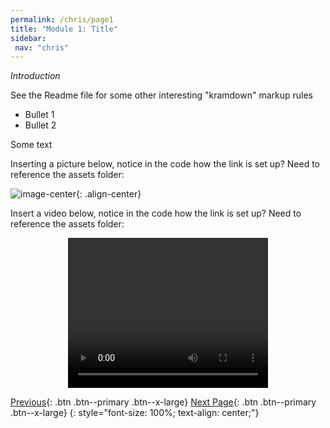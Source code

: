 ```yaml
---
permalink: /chris/page1
title: "Module 1: Title"
sidebar: 
 nav: "chris"
---
```


*Introduction*

See the Readme file for some other interesting "kramdown" markup rules

* Bullet 1
* Bullet 2

Some text

Inserting a picture below, notice in the code how the link is set up? Need to reference the assets folder:  

![image-center](../assets/images/motifs_norm.png){: .align-center}

Insert a video below, notice in the code how the link is set up? Need to reference the assets folder: 

<div style="text-align:center">
	<video width="320" height="240" controls>
	  <source type="video/mp4" src="../assets/random_walk_1.mp4">
	</video>
</div>

[Previous](home){: .btn .btn--primary .btn--x-large} [Next Page](page2){: .btn .btn--primary .btn--x-large}
{: style="font-size: 100%; text-align: center;"}


